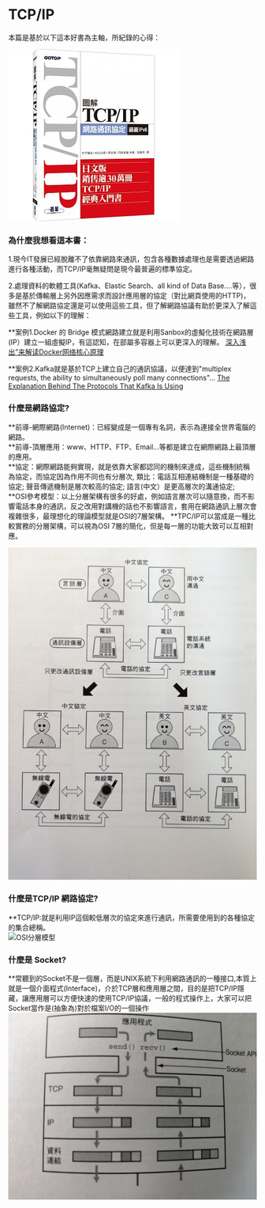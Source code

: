 # TCP/IP
本篇是基於以下這本好書為主軸，所紀錄的心得：

![TCP/IP Book](/image/tcp_ip_book.jpeg)


### 為什麼我想看這本書：
1.現今IT發展已經脫離不了依靠網路來通訊，包含各種數據處理也是需要透過網路進行各種活動，而TCP/IP毫無疑問是現今最普遍的標準協定。


2.處理資料的軟體工具(Kafka、Elastic Search、all kind of Data Base....等），很多是基於傳輸層上另外因應需求而設計應用層的協定（對比網頁使用的HTTP)，雖然不了解網路協定還是可以使用這些工具，但了解網路協議有助於更深入了解這些工具，例如以下的理解：


  **案例1.Docker 的 Bridge 模式網路建立就是利用Sanbox的虛擬化技術在網路層(IP）建立一組虛擬IP，有這認知，在部屬多容器上可以更深入的理解。
[深入浅出”来解读Docker网络核心原理](http://blog.51cto.com/ganbing/2087598)
    
  **案例2.Kafka就是基於TCP上建立自己的通訊協議，以便達到"multiplex requests, the ability to simultaneously poll many connections"...
[The Explanation Behind The Protocols That Kafka Is Using](https://streamdata.io/blog/explanation-behind-protocols-that-kafka-is-using/)
  
  
  
### 什麼是網路協定?
  **前導-網際網路(Internet)：已經變成是一個專有名詞，表示為連接全世界電腦的網路。      
  **前導-頂層應用：www、HTTP、FTP、Email...等都是建立在網際網路上最頂層的應用。        
  **協定：網際網路能夠實現，就是依靠大家都認同的機制來達成，這些機制統稱為協定，而協定因為作用不同也有分層次,
      類比：電話互相連結機制是一種基礎的協定; 聲音傳遞機制是層次較高的協定; 語言(中文）是更高層次的溝通協定;        
  **OSI參考模型：以上分層架構有很多的好處，例如語言層次可以隨意換，而不影響電話本身的通訊，反之改用對講機的話也不影響語言，套用在網路通訊上層次會複雜很多，最理想化的理論模型就是OSI的7層架構。
  **TPC/IP可以當成是一種比較實務的分層架構，可以視為OSI 7層的簡化，但是每一層的功能大致可以互相對應。

![TCP/IP分層概念](/image/abc_layer.jpg)   


### 什麼是TCP/IP 網路協定?
  **TCP/IP:就是利用IP這個較低層次的協定來進行通訊，所需要使用到的各種協定的集合總稱。    
  ![OSI分層模型](/image/layer_fram.jpg)
  
 ### 什麼是 Socket?
  **常聽到的Socket不是一個層，而是UNIX系統下利用網路通訊的一種接口,本質上就是一個介面程式(Interface)，介於TCP層和應用層之間，目的是把TCP/IP隱藏，讓應用層可以方便快速的使用TCP/IP協議，一般的程式操作上，大家可以把Socket當作是(抽象為)對於檔案I/O的一個操作
  ![socket](/image/socket.jpg)
